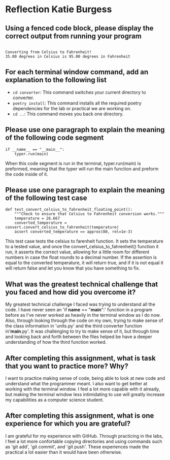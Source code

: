 # Reflection Katie Burgess

## Using a fenced code block, please display the correct output from running your program

```

Converting from Celsius to Fahrenheit!
35.00 degrees in Celsius is 95.00 degrees in Fahrenheit

```

## For each terminal window command, add an explanation to the following list

- `cd converter`: This command switches your current directory to converter.
- `poetry install`: This command installs all the required poetry dependencies for the lab or practical we are working on.
- `cd ..`: This command moves you back one directory.

## Please use one paragraph to explain the meaning of the following code segment

```
if __name__ == "__main__":
    typer.run(main)
```

When this code segment is run in the terminal, typer.run(main) is preformed, meaning that the typer will run the main function and preform the code inside of it.

## Please use one paragraph to explain the meaning of the following test case

```
def test_convert_celsius_to_fahrenheit_floating_point():
    """Check to ensure that Celsius to Fahrenheit conversion works."""
    temperature = 26.667
    converted_temperature = convert.convert_celsius_to_fahrenheit(temperature)
    assert converted_temperature == approx(80, rel=1e-3)
```

This test case tests the celsius to farenheit function. It sets the temperature to a tested value, and once the convert_celsius_to_fahrenheit() function it run, it asserts the correct value, allowing for a little room for different numbers in case the float rounds to a decimal number. If the assertion is equal to the converted temperature, it will return true, and if it is not equal it will return false and let you know that you have something to fix.

## What was the greatest technical challenge that you faced and how did you overcome it?

My greatest technical challenge I faced was trying to understand all the code. I have never seen an 'if __name__ == "__main__":' function in a program before as I've never worked as heavily in the terminal window as I do now. Also, through looking through the code on my own, trying to make sense of the class information in 'units.py' and the third converter function in'__main__.py'. It was challenging to try to make sense of it, but through time and looking back and forth between the files helped be have a deeper understanding of how the third function worked.

## After completing this assignment, what is task that you want to practice more? Why?

I want to practice making sense of code, being able to look at new code and understand what the programmer meant. I also want to get better at working with the terminal window. I feel a lot more capable with it already, but making the terminal window less intimidating to use will greatly increase my capabilities as a computer science student.

## After completing this assignment, what is one experience for which you are grateful?

I am grateful for my experience with GitHub. Through practicing in the labs, I feel a lot more confortable copying directories and using commands such as 'git add', 'git commit', and 'git push'. These experiences made the practical a lot easier than it would have been otherwise.
